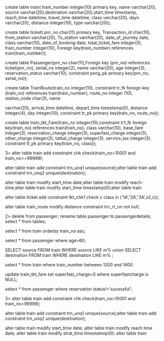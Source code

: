 create table train( train_number integer(10) primary key, name varchar(20), source
varchar(20),destination varchar(20),start_time timestamp, reach_time datetime,
travel_time datetime, class varchar(20), days varchar(20), distance integer(10),
type varchar(20));

create table ticket( pnr_no char(11) primary key, Transaction_id char(10),
from_station varchar(20), To_station varchar(20), date_of_journey date, class
varchar(10), date_of_booking date, total_ticket_fare integer(5), train_number
integer(10), Foreign key(train_number) references train(train_number));

create table Passenger(pnr_no char(11),Foreign key (pnr_no) references
ticket(pnr_no), serial_no integer(2), name varchar(20), age integer(3),
reservation_status varchar(10), constraint psng_pk primary key(pnr_no, serial_no));

create table TrainRoute(train_no integer(10), constraint tr_fk foreign key (train_no)
references train(train_number), route_no integer (10), station_code char(3), name

varchar(20), arrival_time datetime, depart_time timestamp(0), distance integer(4),
day integer(10), constraint tr_pk primary key(train_no, route_no));

create table train_tkt_Fare(train_no integer(10),constraint tr1_fk foreign
key(train_no) references train(train_no), class varchar(10), base_fare integer(3),
reservation_charge integer(3), superfast_charge integer(3), other_charge integer(3),
tatkal_charge integer(3), service_tax integer(3), constraint tf_pk primary
key(train_no, class));


3>
alter table train add constraint chk check(train_no=10001 and train_no<=99999);

alter table train add constraint trn_unq1 unique(source);alter table train add constraint trn_unq2 unique(destination);

alter table train modify start_time date;alter table train modify reach-time;alter table train modify start_time timestamp(0);alter table train

alter table ticket add constraint tkt_chk1 check c class in ('1A','2A','3A',s2,c));

alter table train_route modify distance constraint trn_rt_nn not null;



2> 
delete from passenger;
rename table passenger to passengerdetails;
select * from tables;

select * from train orderby train_no asc;

select * from passenger where age>60;

SELECT source
FROM train
WHERE source LIKE m% union SELECT destination
FROM train
WHERE destination LIKE m% ;

select * from train where train_number between 1200 and 1400

update train_tkt_fare set superfast_charge=0 where superfastcharge is NULL;

select * from passenger where reservation status!='sucessful';

3>
alter table train add constraint chk check(train_no>10001 and train_no<99999);

alter table train add constraint trn_unq1 unique(source);alter table train add constraint trn_unq2 unique(destination);

alter table train modify start_time date;
alter table train modify reach time date;
alter table train modify strat_time timestamop(0);
alter table train



